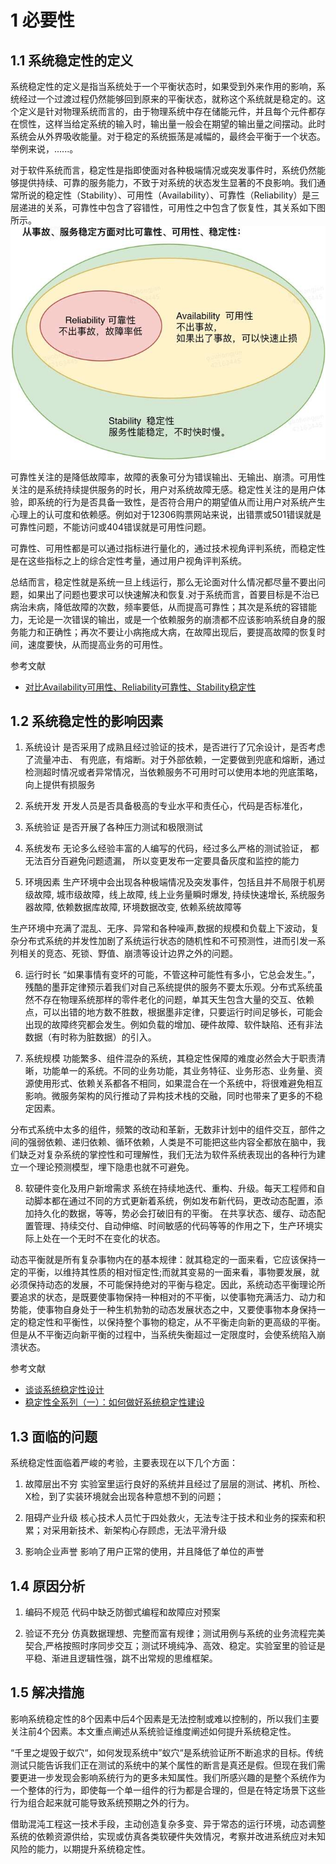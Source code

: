 # 1 必要性
## 1.1 系统稳定性的定义
系统稳定性的定义是指当系统处于一个平衡状态时，如果受到外来作用的影响，系统经过一个过渡过程仍然能够回到原来的平衡状态，就称这个系统就是稳定的。这个定义是针对物理系统而言的，由于物理系统中存在储能元件，并且每个元件都存在惯性，这样当给定系统的输入时，输出量一般会在期望的输出量之间摆动。此时系统会从外界吸收能量。对于稳定的系统振荡是减幅的，最终会平衡于一个状态。举例来说，......。

对于软件系统而言，稳定性是指即使面对各种极端情况或突发事件时，系统仍然能够提供持续、可靠的服务能力，不致于对系统的状态发生显著的不良影响。我们通常所说的稳定性（Stability）、可用性（Availability）、可靠性（Reliability）是三层递进的关系，可靠性中包含了容错性，可用性之中包含了恢复性，其关系如下图所示。
![可靠性的层进关系](img/可靠性的层进关系.jpg)

可靠性关注的是降低故障率，故障的表象可分为错误输出、无输出、崩溃。可用性关注的是系统持续提供服务的时长，用户对系统故障无感。稳定性关注的是用户体验，即系统的行为是否具备一致性，是否符合用户的期望值从而让用户对系统产生心理上的认可度和依赖感。例如对于12306购票网站来说，出错票或501错误就是可靠性问题，不能访问或404错误就是可用性问题。

可靠性、可用性都是可以通过指标进行量化的，通过技术视角评判系统，而稳定性是在这些指标之上的综合定性考量，通过用户视角评判系统。

总结而言，稳定性就是系统一旦上线运行，那么无论面对什么情况都尽量不要出问题，如果出了问题也要求可以快速解决和恢复.对于系统而言，首要目标是不治已病治未病，降低故障的次数，频率要低，从而提高可靠性；其次是系统的容错能力，无论是一次错误的输出，或是一个依赖服务的崩溃都不应该影响系统自身的服务能力和正确性；再次不要让小病拖成大病，在故障出现后，要提高故障的恢复时间，速度要快，从而提高业务的可用性。

参考文献
* [对比Availability可用性、Reliability可靠性、Stability稳定性](https://www.cnblogs.com/ghj1976/p/dui-biavailability-ke-yong-xingreliability-ke-kao.html)

## 1.2 系统稳定性的影响因素
1. 系统设计
是否采用了成熟且经过验证的技术，是否进行了冗余设计，是否考虑了流量冲击、
有兜底，有熔断。对于外部依赖，一定要做到兜底和熔断，通过检测超时情况或者异常情况，当依赖服务不可用时可以使用本地的兜底策略，向上提供有损服务

2. 系统开发
开发人员是否具备极高的专业水平和责任心，代码是否标准化，

3. 系统验证
是否开展了各种压力测试和极限测试

4. 系统发布
无论多么经验丰富的人编写的代码，经过多么严格的测试验证， 都无法百分百避免问题遗漏， 所以变更发布一定要具备灰度和监控的能力

5. 环境因素
生产环境中会出现各种极端情况及突发事件，包括且并不局限于机房级故障, 城市级故障，线上故障, 线上业务量瞬时爆发, 持续快速增长, 系统服务器故障, 依赖数据库故障, 环境数据改变, 依赖系统故障等

生产环境中充满了混乱、无序、异常和各种噪声,数据的规模和负载上下波动，复杂分布式系统的并发性加剧了系统运行状态的随机性和不可预测性，进而引发一系列相关的竞态、死锁、野值、崩溃等设计边界之外的问题。

6. 运行时长
“如果事情有变坏的可能，不管这种可能性有多小，它总会发生。”，残酷的墨菲定律预示着我们对自己系统提供的服务不要太乐观。分布式系统虽然不存在物理系统那样的零件老化的问题，单其天生包含大量的交互、依赖点，可以出错的地方数不胜数，根据墨非定律，只要运行时间足够长，可能会出现的故障终究都会发生。例如负载的增加、硬件故障、软件缺陷、还有非法数据（有时称为脏数据）的引入。

7. 系统规模
功能繁多、组件混杂的系统，其稳定性保障的难度必然会大于职责清晰，功能单一的系统。不同的业务功能，其业务特征、业务形态、业务量、资源使用形式、依赖关系都各不相同，如果混合在一个系统中，将很难避免相互影响。微服务架构的风行推动了异构技术栈的交融，同时也带来了更多的不稳定因素。

分布式系统中太多的组件，频繁的改动和革新，无数非计划中的组件交互，部件之间的强弱依赖、递归依赖、循环依赖，人类是不可能把这些内容全都放在脑中，我们缺乏对复杂系统的掌控性和可理解性，我们无法为软件系统表现出的各种行为建立一个理论预测模型，埋下隐患也就不可避免。

8. 软硬件变化及用户新增需求
系统在持续地迭代、重构、升级。每天工程师和自动脚本都在通过不同的方式更新着系统，例如发布新代码，更改动态配置，添加持久化的数据，等等，势必会打破旧有的平衡。
在共享状态、缓存、动态配置管理、持续交付、自动伸缩、时间敏感的代码等等的作用之下，生产环境实际上处在一个无时不在变化的状态。

动态平衡就是所有复杂事物内在的基本规律：就其稳定的一面来看，它应该保持一定的平衡，以维持其性质的相对恒定性;而就其变易的一面来看，事物要发展，就必须保持动态的发展，不可能保持绝对的平衡与稳定。因此，系统动态平衡理论所要追求的状态，是既要使事物保持一种相对的不平衡，以使事物充满活力、动力和势能，使事物自身处于一种生机勃勃的动态发展状态之中，又要使事物本身保持一定的稳定性和平衡性，以保持整个事物的稳定，从不平衡走向新的更高级的平衡。但是从不平衡迈向新平衡的过程中，当系统失衡超过一定限度时，会使系统陷入崩溃状态。


参考文献
* [谈谈系统稳定性设计](https://yq.aliyun.com/articles/681441)
* [稳定性全系列（一）：如何做好系统稳定性建设](https://cloud.tencent.com/developer/news/599440)

## 1.3 面临的问题
系统稳定性面临着严峻的考验，主要表现在以下几个方面：

1. 故障层出不穷
实验室里运行良好的系统并且经过了层层的测试、拷机、所检、X检，到了实装环境就会出现各种意想不到的问题；

2. 阻碍产业升级
核心技术人员忙于四处救火，无法专注于技术和业务的探索和积累；对采用新技术、新架构心存顾虑，无法平滑升级

3. 影响企业声誉
影响了用户正常的使用，并且降低了单位的声誉

## 1.4 原因分析
1. 编码不规范
代码中缺乏防御式编程和故障应对预案

2. 验证不充分
仿真数据理想、完整而富有规律；测试用例与系统的业务流程完美契合,严格按照时序同步交互；测试环境纯净、高效、稳定。实验室里的验证是平稳、渐进且逻辑性强，跳不出常规的思维框架。


## 1.5 解决措施
影响系统稳定性的8个因素中后4个因素是无法控制或难以控制的，所以我们主要关注前4个因素。本文重点阐述从系统验证维度阐述如何提升系统稳定性。

“千里之堤毁于蚁穴“，如何发现系统中”蚁穴“是系统验证所不断追求的目标。传统测试只能告诉我们正在测试的系统中的某个属性的断言是真还是假。但现在我们需要更进一步发现会影响系统行为的更多未知属性。我们所感兴趣的是整个系统作为一个整体的行为，即使每一个单一组件的行为都是合理的，但是在特定场景下这些行为组合起来就可能导致系统预期之外的行为。

借助混沌工程这一技术手段，主动创造复杂多变、异于常态的运行环境，动态调整系统的依赖资源供给，实现或仿真各类软硬件失效情况，考察并改进系统应对未知风险的能力，以期提升系统稳定性。
